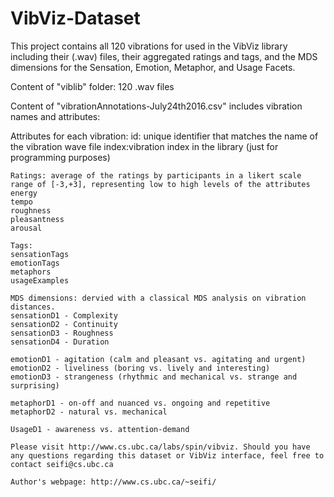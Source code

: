 # VibViz-Dataset
This project contains all 120 vibrations for used in the VibViz library including their (.wav) files, their aggregated ratings and tags, and the MDS dimensions for the Sensation, Emotion, Metaphor, and Usage Facets.

 Content of "viblib" folder: 120 .wav files
 
 Content of "vibrationAnnotations-July24th2016.csv" includes vibration names and attributes:

Attributes for each vibration:
	id: unique identifier that matches the name of the vibration wave file
	index:vibration index in the library (just for programming purposes)  

	Ratings: average of the ratings by participants in a likert scale range of [-3,+3], representing low to high levels of the attributes
	energy
	tempo
	roughness
	pleasantness
	arousal

	Tags:
	sensationTags
	emotionTags
	metaphors
	usageExamples
	
	MDS dimensions: dervied with a classical MDS analysis on vibration distances.
	sensationD1 - Complexity
	sensationD2 - Continuity
	sensationD3 - Roughness
	sensationD4 - Duration
	
	emotionD1 - agitation (calm and pleasant vs. agitating and urgent)
	emotionD2 - liveliness (boring vs. lively and interesting)
	emotionD3 - strangeness (rhythmic and mechanical vs. strange and surprising)
	
	metaphorD1 - on-off and nuanced vs. ongoing and repetitive
	metaphorD2 - natural vs. mechanical
	
	UsageD1 - awareness vs. attention-demand
	
	Please visit http://www.cs.ubc.ca/labs/spin/vibviz. Should you have any questions regarding this dataset or VibViz interface, feel free to contact seifi@cs.ubc.ca 
	
	Author's webpage: http://www.cs.ubc.ca/~seifi/
	
	
